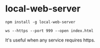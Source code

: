 # local-web-server

```
npm install -g local-web-server
```
```
ws --https --port 999 --open index.html
```

It's useful when any service requires https.